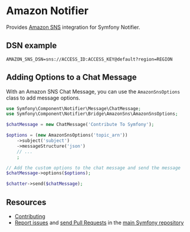 Amazon Notifier
===============

Provides [Amazon SNS](https://aws.amazon.com/en/sns/) integration for Symfony Notifier.

DSN example
-----------

```
AMAZON_SNS_DSN=sns://ACCESS_ID:ACCESS_KEY@default?region=REGION
```

Adding Options to a Chat Message
--------------------------------

With an Amazon SNS Chat Message, you can use the `AmazonSnsOptions` class to add
message options.

```php
use Symfony\Component\Notifier\Message\ChatMessage;
use Symfony\Component\Notifier\Bridge\AmazonSns\AmazonSnsOptions;

$chatMessage = new ChatMessage('Contribute To Symfony');

$options = (new AmazonSnsOptions('topic_arn'))
    ->subject('subject')
    ->messageStructure('json')
    // ...
    ;

// Add the custom options to the chat message and send the message
$chatMessage->options($options);

$chatter->send($chatMessage);
```

Resources
---------

 * [Contributing](https://symfony.com/doc/current/contributing/index.html)
 * [Report issues](https://github.com/symfony/symfony/issues) and
   [send Pull Requests](https://github.com/symfony/symfony/pulls)
   in the [main Symfony repository](https://github.com/symfony/symfony)
